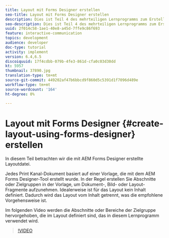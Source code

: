 ```yaml
---
title: Layout mit Forms Designer erstellen
seo-title: Layout mit Forms Designer erstellen
description: Dies ist Teil 4 des mehrteiligen Lernprogramms zum Erstellen Ihres ersten interaktiven Kommunikations-Dokuments für den Print-Kanal. In diesem Teil betrachten wir die mit AEM Forms Designer erstellte Layoutdatei.
seo-description: Dies ist Teil 4 des mehrteiligen Lernprogramms zum Erstellen Ihres ersten interaktiven Kommunikations-Dokuments für den Print-Kanal. In diesem Teil betrachten wir die mit AEM Forms Designer erstellte Layoutdatei.
uuid: 2f014c58-1ae1-40e8-a45d-7ffe9c86f693
feature: interactive-communication
topics: development
audience: developer
doc-type: tutorial
activity: implement
version: 6.4,6.5
discoiquuid: 17f4cdbb-079b-4fe3-861d-cfa0c03d30dd
kt: 5957
thumbnail: 37890.jpg
translation-type: tm+mt
source-git-commit: 449202af47b6bbcd9f860d5c5391d1f7096d489e
workflow-type: tm+mt
source-wordcount: '164'
ht-degree: 0%

---
```



# Layout mit Forms Designer {#create-layout-using-forms-designer} erstellen

In diesem Teil betrachten wir die mit AEM Forms Designer erstellte Layoutdatei.

Jedes Print Kanal-Dokument basiert auf einer Vorlage, die mit dem AEM Forms Designer-Tool erstellt wurde. In der Regel erstellen Sie Abschnitte oder Zielgruppen in der Vorlage, um Dokument-, Bild- oder Layout-Fragmente aufzunehmen. Idealerweise ist für das Layout kein Inhalt definiert. Dadurch wird das Layout vom Inhalt getrennt, was die empfohlene Vorgehensweise ist.

Im folgenden Video werden die Abschnitte oder Bereiche der Zielgruppe hervorgehoben, die im Layout definiert sind, das in diesem Lernprogramm verwendet wird.

>[!VIDEO](https://video.tv.adobe.com/v/37890/?quality=9)




